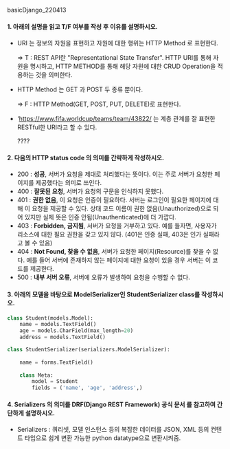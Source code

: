 basicDjango_220413



#### 1. 아래의 설명을 읽고 T/F 여부를 작성 후 이유를 설명하시오.

- URI 는 정보의 자원을 표현하고 자원에 대한 행위는 HTTP Method 로 표현한다. 

  => T : REST API란 "Representational State Transfer". HTTP URI를 통해 자원을 명시하고,  HTTP METHOD를 통해 해당 자원에 대한 CRUD Operation을 적용하는 것을 의미한다.

- HTTP Method 는 GET 과 POST 두 종류 뿐이다.

  => F : HTTP Method(GET, POST, PUT, DELETE)로 표현한다.

- ‘https://www.fifa.worldcup/teams/team/43822/ 는 계층 관계를 잘 표현한 RESTful한 URI라고 할 수 있다.

  ????

  

#### 2. 다음의 HTTP status code 의 의미를 간략하게 작성하시오.

- 200 : **성공**, 서버가 요청을 제대로 처리했다는 뜻이다. 이는 주로 서버가 요청한 페이지를 제공했다는 의미로 쓰인다.
- 400 : **잘못된 요청**, 서버가 요청의 구문을 인식하지 못했다.
- 401 : **권한 없음**, 이 요청은 인증이 필요하다. 서버는 로그인이 필요한 페이지에 대해 이 요청을 제공할 수 있다. 상태 코드 이름이 권한 없음(Unauthorized)으로 되어 있지만 실제 뜻은 인증 안됨(Unauthenticated)에 더 가깝다.
- 403 : **Forbidden, 금지됨**, 서버가 요청을 거부하고 있다. 예를 들자면, 사용자가 리소스에 대한 필요 권한을 갖고 있지 않다. (401은 인증 실패, 403은 인가 실패라고 볼 수 있음)
- 404 : **Not Found, 찾을 수 없음**, 서버가 요청한 페이지(Resource)를 찾을 수 없다. 예를 들어 서버에 존재하지 않는 페이지에 대한 요청이 있을 경우 서버는 이 코드를 제공한다.
- 500 : **내부 서버 오류**, 서버에 오류가 발생하여 요청을 수행할 수 없다.



#### 3. 아래의 모델을 바탕으로 ModelSerializer인 StudentSerializer class를 작성하시오.

```python
class Student(models.Model):
    name = models.TextField()
    age = models.CharField(max_length=20)
    address = models.TextField()
```

```python
class StudentSerializer(serializers.ModelSerializer):
    
    name = forms.TextField()
    
    class Meta:
        model = Student
        fields = ('name', 'age', 'address',)
```



#### 4. Serializers 의 의미를 DRF(Django REST Framework) 공식 문서 를 참고하여 간단하게 설명하시오.

* Serializers : 쿼리셋, 모델 인스턴스 등의 복잡한 데이터를 JSON, XML 등의 컨텐트 타입으로 쉽게 변환 가능한 python datatype으로 변환시켜줌.

